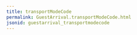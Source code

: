 ```yaml
---
title: transportModeCode
permalink: GuestArrival.transportModeCode.html
jsonid: guestarrival_transportmodecode
---
```


